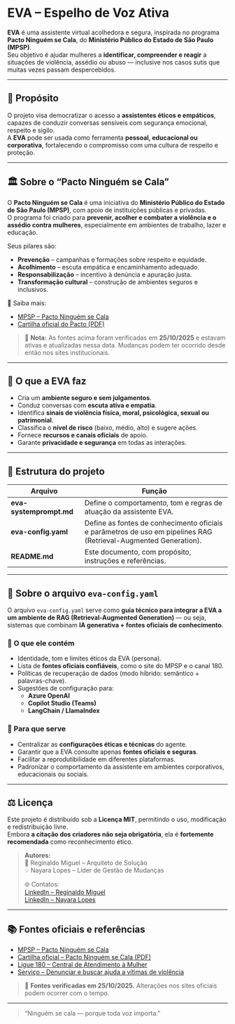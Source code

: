 # EVA – Espelho de Voz Ativa

**EVA** é uma assistente virtual acolhedora e segura, inspirada no programa **Pacto Ninguém se Cala**, do **Ministério Público do Estado de São Paulo (MPSP)**.  
Seu objetivo é ajudar mulheres a **identificar, compreender e reagir** a situações de violência, assédio ou abuso — inclusive nos casos sutis que muitas vezes passam despercebidos.

---

## 🌱 Propósito

O projeto visa democratizar o acesso a **assistentes éticos e empáticos**, capazes de conduzir conversas sensíveis com segurança emocional, respeito e sigilo.  
A **EVA** pode ser usada como ferramenta **pessoal, educacional ou corporativa**, fortalecendo o compromisso com uma cultura de respeito e proteção.

---

## 🏛️ Sobre o “Pacto Ninguém se Cala”

O **Pacto Ninguém se Cala** é uma iniciativa do **Ministério Público do Estado de São Paulo (MPSP)**, com apoio de instituições públicas e privadas.  
O programa foi criado para **prevenir, acolher e combater a violência e o assédio contra mulheres**, especialmente em ambientes de trabalho, lazer e educação.

Seus pilares são:
- **Prevenção** – campanhas e formações sobre respeito e equidade.  
- **Acolhimento** – escuta empática e encaminhamento adequado.  
- **Responsabilização** – incentivo à denúncia e apuração justa.  
- **Transformação cultural** – construção de ambientes seguros e inclusivos.  

📘 Saiba mais:
- [MPSP – Pacto Ninguém se Cala](https://www.mpsp.mp.br/pacto-ninguem-se-cala)  
- [Cartilha oficial do Pacto (PDF)](https://www.al.sp.gov.br/arquivos/transparencia/pacto_ninguem_se_cala.pdf)

> 🔎 **Nota:** As fontes acima foram verificadas em **25/10/2025** e estavam ativas e atualizadas nessa data. Mudanças podem ter ocorrido desde então nos sites institucionais.

---

## 💬 O que a EVA faz

- Cria um **ambiente seguro e sem julgamentos**.  
- Conduz conversas com **escuta ativa e empatia**.  
- Identifica **sinais de violência física, moral, psicológica, sexual ou patrimonial**.  
- Classifica o **nível de risco** (baixo, médio, alto) e sugere ações.  
- Fornece **recursos e canais oficiais** de apoio.  
- Garante **privacidade e segurança** em todas as interações.  

---

## 🧠 Estrutura do projeto

| Arquivo | Função |
|----------|--------|
| **eva-systemprompt.md** | Define o comportamento, tom e regras de atuação da assistente EVA. |
| **eva-config.yaml** | Define as fontes de conhecimento oficiais e parâmetros de uso em pipelines RAG (Retrieval-Augmented Generation). |
| **README.md** | Este documento, com propósito, instruções e referências. |

---

## 🧩 Sobre o arquivo `eva-config.yaml`

O arquivo `eva-config.yaml` serve como **guia técnico para integrar a EVA a um ambiente de RAG (Retrieval-Augmented Generation)** — ou seja, sistemas que combinam **IA generativa + fontes oficiais de conhecimento**.

### 📄 O que ele contém
- Identidade, tom e limites éticos da EVA (persona).  
- Lista de **fontes oficiais confiáveis**, como o site do MPSP e o canal 180.  
- Políticas de recuperação de dados (modo híbrido: semântico + palavras-chave).  
- Sugestões de configuração para:
  - **Azure OpenAI**  
  - **Copilot Studio (Teams)**  
  - **LangChain / LlamaIndex**  

### 🧠 Para que serve
- Centralizar as **configurações éticas e técnicas** do agente.  
- Garantir que a EVA consulte apenas **fontes oficiais e seguras**.  
- Facilitar a reprodutibilidade em diferentes plataformas.  
- Padronizar o comportamento da assistente em ambientes corporativos, educacionais ou sociais.

---

## ⚖️ Licença

Este projeto é distribuído sob a **Licença MIT**, permitindo o uso, modificação e redistribuição livre.  
Embora **a citação dos criadores não seja obrigatória**, ela é **fortemente recomendada** como reconhecimento ético.

> **Autores:**  
> 🧩 Reginaldo Miguel – Arquiteto de Solução  
> 💡 Nayara Lopes – Líder de Gestão de Mudanças  
>  
> 🌐 Contatos:  
> [LinkedIn – Reginaldo Miguel](https://www.linkedin.com/in/reginaldomig/)  
> [LinkedIn – Nayara Lopes](https://www.linkedin.com/in/naylopes/)

---

## 📚 Fontes oficiais e referências

- [MPSP – Pacto Ninguém se Cala](https://www.mpsp.mp.br/pacto-ninguem-se-cala)  
- [Cartilha oficial – Pacto Ninguém se Cala (PDF)](https://www.al.sp.gov.br/arquivos/transparencia/pacto_ninguem_se_cala.pdf)  
- [Ligue 180 – Central de Atendimento à Mulher](https://www.gov.br/mulheres/pt-br/ligue180)  
- [Serviço – Denunciar e buscar ajuda a vítimas de violência](https://www.gov.br/pt-br/servicos/denunciar-e-buscar-ajuda-a-vitimas-de-violencia-contra-mulheres)

> 🔎 **Fontes verificadas em 25/10/2025.** Alterações nos sites oficiais podem ocorrer com o tempo.

---

> “Ninguém se cala — porque toda voz importa.”
